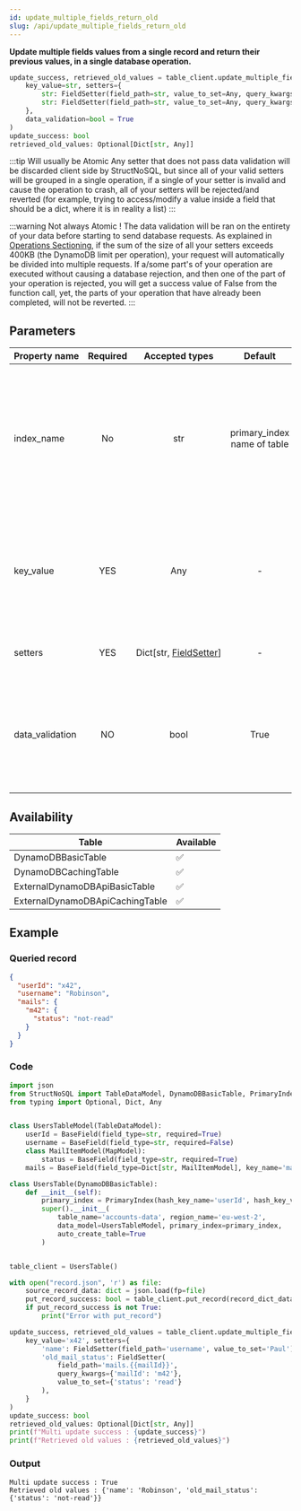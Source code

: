 ```yaml
---
id: update_multiple_fields_return_old
slug: /api/update_multiple_fields_return_old
---
```


**Update multiple fields values from a single record and return their previous values, in a single database operation.**

```python
update_success, retrieved_old_values = table_client.update_multiple_fields_return_old(
    key_value=str, setters={
        str: FieldSetter(field_path=str, value_to_set=Any, query_kwargs=Optional[dict]),
        str: FieldSetter(field_path=str, value_to_set=Any, query_kwargs=Optional[dict])
    },
    data_validation=bool = True
)
update_success: bool
retrieved_old_values: Optional[Dict[str, Any]]
```

:::tip Will usually be Atomic
Any setter that does not pass data validation will be discarded client side by StructNoSQL, but since all of your valid 
setters will be grouped in a single operation, if a single of your setter is invalid and cause the operation to crash, 
all of your setters will be rejected/and reverted (for example, trying to access/modify a value inside a field that 
should be a dict, where it is in reality a list)
:::

:::warning Not always Atomic !
The data validation will be ran on the entirety of your data before starting to
send database requests. As explained in [Operations Sectioning](../details/operations_sectioning.md), if the sum of the 
size of all your setters exceeds 400KB (the DynamoDB limit per operation), your request will automatically be divided 
into multiple requests. If a/some part's of your operation are executed without causing a database rejection, and then 
one of the part of your operation is rejected, you will get a success value of False from the function call, yet, the 
parts of your operation that have already been completed, will not be reverted.
:::

## Parameters
| Property&nbsp;name | Required | Accepted&nbsp;types | Default | Description |
| ------------------ | :------: | :-----------------: | :-----: | :---------- |
| index_name | No | str | primary_index name of table | The index\_name of the primary or secondary index that will be used to find the record you want to perform the operation onto.
| key_value | YES | Any | - | The path expression to target the attribute to set/update in your record. See [Field path selectors](../basics/field_path_selectors.md)
| setters | YES | Dict[str,&nbsp;[FieldSetter](../api/FieldSetter.md)] | - | A dict of FieldSetter object. See [FieldSetter](../api/FieldSetter.md) |
| data_validation | NO | bool | True | Whether data validation from your table model should be applied on the retrieved data. 

## Availability
| Table | Available |
| ----- | :-------- |
| DynamoDBBasicTable | ✅
| DynamoDBCachingTable | ✅
| ExternalDynamoDBApiBasicTable | ✅
| ExternalDynamoDBApiCachingTable | ✅

## Example

### Queried record
```json
{
  "userId": "x42",
  "username": "Robinson",
  "mails": {
    "m42": {
      "status": "not-read"
    }
  }
}
```

### Code
```python
import json
from StructNoSQL import TableDataModel, DynamoDBBasicTable, PrimaryIndex, BaseField, MapModel, FieldSetter
from typing import Optional, Dict, Any


class UsersTableModel(TableDataModel):
    userId = BaseField(field_type=str, required=True)
    username = BaseField(field_type=str, required=False)
    class MailItemModel(MapModel):
        status = BaseField(field_type=str, required=True)
    mails = BaseField(field_type=Dict[str, MailItemModel], key_name='mailId')

class UsersTable(DynamoDBBasicTable):
    def __init__(self):
        primary_index = PrimaryIndex(hash_key_name='userId', hash_key_variable_python_type=str)
        super().__init__(
            table_name='accounts-data', region_name='eu-west-2',
            data_model=UsersTableModel, primary_index=primary_index,
            auto_create_table=True
        )


table_client = UsersTable()

with open("record.json", 'r') as file:
    source_record_data: dict = json.load(fp=file)
    put_record_success: bool = table_client.put_record(record_dict_data=source_record_data)
    if put_record_success is not True:
        print("Error with put_record")

update_success, retrieved_old_values = table_client.update_multiple_fields_return_old(
    key_value='x42', setters={
        'name': FieldSetter(field_path='username', value_to_set='Paul'),
        'old_mail_status': FieldSetter(
            field_path='mails.{{mailId}}',
            query_kwargs={'mailId': 'm42'},
            value_to_set={'status': 'read'}
        ),
    }
)
update_success: bool
retrieved_old_values: Optional[Dict[str, Any]]
print(f"Multi update success : {update_success}")
print(f"Retrieved old values : {retrieved_old_values}")

```

### Output
```
Multi update success : True
Retrieved old values : {'name': 'Robinson', 'old_mail_status': {'status': 'not-read'}}
```
        